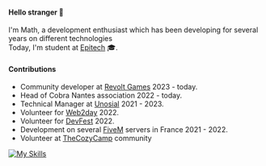 #### Hello stranger 👋
I'm Math, a development enthusiast which has been developing for several years on different technologies\
Today, I'm student at [Epitech](https://www.epitech.eu/en/who-are-we/) 🎓.

#### Contributions
- Community developer at [Revolt Games](https://www.revoltgames.io/) 2023 - today.
- Head of Cobra Nantes association 2022 - today.
- Technical Manager at [Unosial](https://unosial.com) 2021 - 2023.
- Volunteer for [Web2day](https://web2day.co/en/) 2022.
- Volunteer for [DevFest](https://devfest.gdgnantes.com/) 2022.
- Development on several [FiveM](https://fivem.net/) servers in France 2021 - 2022.
- Volunteer at [TheCozyCamp](https://discord.gg/tcc) community

[![My Skills](https://skills.thijs.gg/icons?i=js,ts,c,react,next,express,vue,nuxt,lua,postgres,redis)](https://github.com/TekMath)
